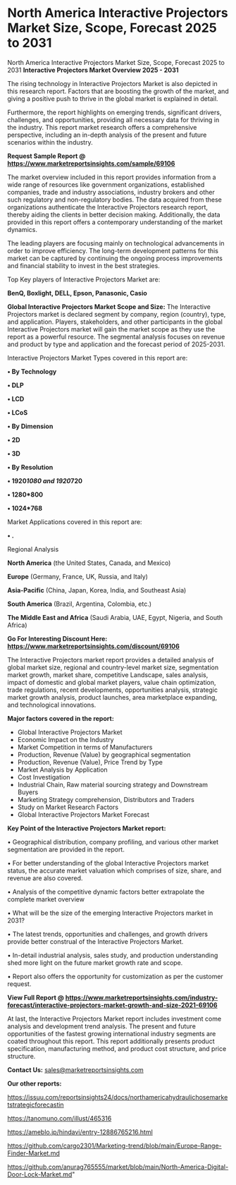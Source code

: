 # North America Interactive Projectors Market Size, Scope, Forecast 2025 to 2031
North America Interactive Projectors Market Size, Scope, Forecast 2025 to 2031
<Strong> Interactive Projectors Market Overview 2025 - 2031</strong>

The rising technology in Interactive Projectors Market is also depicted in this research report. Factors that are boosting the growth of the market, and giving a positive push to thrive in the global market is explained in detail.

Furthermore, the report highlights on emerging trends, significant drivers, challenges, and opportunities, providing all necessary data for thriving in the industry. This report market research offers a comprehensive perspective, including an in-depth analysis of the present and future scenarios within the industry.

<strong>Request Sample Report @ <a href=https://www.marketreportsinsights.com/sample/69106>https://www.marketreportsinsights.com/sample/69106</a></strong>

The market overview included in this report provides information from a wide range of resources like government organizations, established companies, trade and industry associations, industry brokers and other such regulatory and non-regulatory bodies. The data acquired from these organizations authenticate the Interactive Projectors research report, thereby aiding the clients in better decision making. Additionally, the data provided in this report offers a contemporary understanding of the market dynamics.

The leading players are focusing mainly on technological advancements in order to improve efficiency. The long-term development patterns for this market can be captured by continuing the ongoing process improvements and financial stability to invest in the best strategies.

Top Key players of Interactive Projectors Market are:

<strong>BenQ, Boxlight, DELL, Epson, Panasonic, Casio</strong>

<strong><b>Global Interactive Projectors Market Scope and Size:</b></strong>
The Interactive Projectors market is declared segment by company, region (country), type, and application. Players, stakeholders, and other participants in the global Interactive Projectors market will gain the market scope as they use the report as a powerful resource. The segmental analysis focuses on revenue and product by type and application and the forecast period of 2025-2031.

Interactive Projectors Market Types covered in this report are:

<strong>• By Technology

• DLP

• LCD

• LCoS

• By Dimension

• 2D

• 3D

• By Resolution

• 1920*1080 and 1920*720

• 1280*800

• 1024*768</strong>

Market Applications covered in this report are:

<strong>• .</strong> 

Regional Analysis

<strong>North America</strong> (the United States, Canada, and Mexico)

<strong>Europe</strong> (Germany, France, UK, Russia, and Italy)

<strong>Asia-Pacific</strong> (China, Japan, Korea, India, and Southeast Asia)

<strong>South America</strong> (Brazil, Argentina, Colombia, etc.)

<strong>The Middle East and Africa</strong> (Saudi Arabia, UAE, Egypt, Nigeria, and South Africa)

<strong>Go For Interesting Discount Here: <a href=https://www.marketreportsinsights.com/discount/69106>https://www.marketreportsinsights.com/discount/69106</a></strong>

The Interactive Projectors market report provides a detailed analysis of global market size, regional and country-level market size, segmentation market growth, market share, competitive Landscape, sales analysis, impact of domestic and global market players, value chain optimization, trade regulations, recent developments, opportunities analysis, strategic market growth analysis, product launches, area marketplace expanding, and technological innovations.

<strong><b>Major factors covered in the report:</b></strong>
<ul>
  <li>Global Interactive Projectors Market </li>
  <li>Economic Impact on the Industry</li>
  <li>Market Competition in terms of Manufacturers</li>
  <li>Production, Revenue (Value) by geographical segmentation</li>
  <li>Production, Revenue (Value), Price Trend by Type</li>
  <li>Market Analysis by Application</li>
  <li>Cost Investigation</li>
  <li>Industrial Chain, Raw material sourcing strategy and Downstream Buyers</li>
  <li>Marketing Strategy comprehension, Distributors and Traders</li>
  <li>Study on Market Research Factors</li>
  <li>Global Interactive Projectors Market Forecast</li>
</ul>

<strong><b>Key Point of the Interactive Projectors Market report:</b></strong>

• Geographical distribution, company profiling, and various other market segmentation are provided in the report.

• For better understanding of the global Interactive Projectors market status, the accurate market valuation which comprises of size, share, and revenue are also covered.

• Analysis of the competitive dynamic factors better extrapolate the complete market overview

• What will be the size of the emerging Interactive Projectors market in 2031?

• The latest trends, opportunities and challenges, and growth drivers provide better construal of the Interactive Projectors Market.

• In-detail industrial analysis, sales study, and production understanding shed more light on the future market growth rate and scope.

• Report also offers the opportunity for customization as per the customer request.

<strong><b>View Full Report @ <a href=https://www.marketreportsinsights.com/industry-forecast/interactive-projectors-market-growth-and-size-2021-69106>https://www.marketreportsinsights.com/industry-forecast/interactive-projectors-market-growth-and-size-2021-69106</a></b></strong>


At last, the Interactive Projectors Market report includes investment come analysis and development trend analysis. The present and future opportunities of the fastest growing international industry segments are coated throughout this report. This report additionally presents product specification, manufacturing method, and product cost structure, and price structure.

<strong>Contact Us:</strong>
sales@marketreportsinsights.com

<strong>Our other reports:</strong>

<a href=https://issuu.com/reportsinsights24/docs/northamericahydraulichosemarketstrategicforecastin>https://issuu.com/reportsinsights24/docs/northamericahydraulichosemarketstrategicforecastin</a>

<a href=https://tanomuno.com/illust/465316>https://tanomuno.com/illust/465316</a>

<a href=https://ameblo.jp/hindavi/entry-12886765216.html>https://ameblo.jp/hindavi/entry-12886765216.html</a>

<a href=https://github.com/cargo2301/Marketing-trend/blob/main/Europe-Range-Finder-Market.md>https://github.com/cargo2301/Marketing-trend/blob/main/Europe-Range-Finder-Market.md</a>

<a href=https://github.com/anurag765555/market/blob/main/North-America-Digital-Door-Lock-Market.md>https://github.com/anurag765555/market/blob/main/North-America-Digital-Door-Lock-Market.md</a>"
